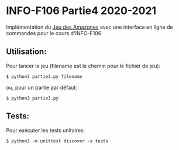 # INFO-F106 Partie4 2020-2021

Implémentation du [Jeu des Amazones](https://en.wikipedia.org/wiki/Game_of_the_Amazons) avec une interface en ligne de commandes pour le cours d'INFO-F106


## Utilisation:
Pour lancer le jeu (filename est le chemin pour le fichier de jeu):

    $ python3 partie3.py filename
    
ou, pour un partie par défaut:
    
    $ python3 partie3.py
    
## Tests:
Pour exécuter les tests unitaires:

    $ python3 -m unittest discover -s tests
